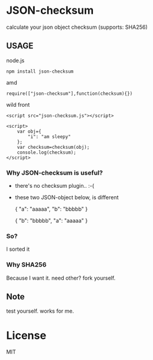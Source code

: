 # JSON-checksum

calculate your json object checksum (supports: SHA256)

## USAGE

node.js

	npm install json-checksum

amd

	require(["json-checksum"],function(checksum){})

wild front

	<script src="json-checksum.js"></script>

	<script>
		var obj={
			"i": "am sleepy"
		};
		var checksum=checksum(obj);
		console.log(checksum);
	</script>

### Why JSON-checksum is useful?

- there's no checksum plugin.. :-(
- these two JSON-object below, is different



	{
		"a": "aaaaa",
		"b": "bbbbb"
	}

	{
		"b": "bbbbb",
		"a": "aaaaa"
	}

### So?

I sorted it

### Why SHA256

Because I want it. need other? fork yourself.

## Note

test yourself. works for me.

# License

MIT
